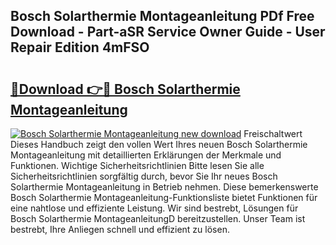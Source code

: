 ## Bosch Solarthermie Montageanleitung PDf Free Download - Part-aSR Service Owner Guide - User Repair Edition 4mFSO

# <h2><a href="http://df8cu5.blite.top/?on=Bosch+Solarthermie+Montageanleitung">🔗Download 👉🔴 Bosch Solarthermie Montageanleitung</a></h2>

[![Bosch Solarthermie Montageanleitung new download](https://i.imgur.com/lujVjoI.png)](http://df8cu5.blite.top/?on=Bosch+Solarthermie+Montageanleitung)
Freischaltwert Dieses Handbuch zeigt den vollen Wert Ihres neuen Bosch Solarthermie Montageanleitung mit detaillierten Erklärungen der Merkmale und Funktionen. Wichtige Sicherheitsrichtlinien Bitte lesen Sie alle Sicherheitsrichtlinien sorgfältig durch, bevor Sie Ihr neues Bosch Solarthermie Montageanleitung in Betrieb nehmen. Diese bemerkenswerte Bosch Solarthermie Montageanleitung-Funktionsliste bietet Funktionen für eine nahtlose und effiziente Leistung. Wir sind bestrebt, Lösungen für Bosch Solarthermie MontageanleitungD bereitzustellen. Unser Team ist bestrebt, Ihre Anliegen schnell und effizient zu lösen.

